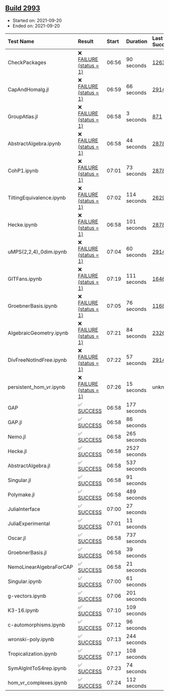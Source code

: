 ## [Build 2993](https://oscarci.mathematik.uni-kl.de/job/oscar-stable/2993/)

* Started on: 2021-09-20
* Ended on: 2021-09-20

| Test Name    | Result | Start | Duration | Last Success | First Failure |
|:-------------|:-------|:------|:---------|:-------------|:--------------|
| CheckPackages | ❌ [FAILURE (status = 1)](https://oscarci.mathematik.uni-kl.de/job/oscar-stable/2993/artifact/logs/build-2993/CheckPackages.log) | 06:56 | 90 seconds | [1263](https://oscarci.mathematik.uni-kl.de/job/oscar-stable/1263/) | [1264](https://oscarci.mathematik.uni-kl.de/job/oscar-stable/1264/) |
| CapAndHomalg.jl | ❌ [FAILURE (status = 1)](https://oscarci.mathematik.uni-kl.de/job/oscar-stable/2993/artifact/logs/build-2993/CapAndHomalg.jl.log) | 06:59 | 66 seconds | [2914](https://oscarci.mathematik.uni-kl.de/job/oscar-stable/2914/) | [2915](https://oscarci.mathematik.uni-kl.de/job/oscar-stable/2915/) |
| GroupAtlas.jl | ❌ [FAILURE (status = 1)](https://oscarci.mathematik.uni-kl.de/job/oscar-stable/2993/artifact/logs/build-2993/GroupAtlas.jl.log) | 06:58 | 3 seconds | [871](https://oscarci.mathematik.uni-kl.de/job/oscar-stable/871/) | [872](https://oscarci.mathematik.uni-kl.de/job/oscar-stable/872/) |
| AbstractAlgebra.ipynb | ❌ [FAILURE (status = 1)](https://oscarci.mathematik.uni-kl.de/job/oscar-stable/2993/artifact/logs/build-2993/AbstractAlgebra.ipynb.log) | 06:58 | 44 seconds | [2878](https://oscarci.mathematik.uni-kl.de/job/oscar-stable/2878/) | [2879](https://oscarci.mathematik.uni-kl.de/job/oscar-stable/2879/) |
| CohP1.ipynb | ❌ [FAILURE (status = 1)](https://oscarci.mathematik.uni-kl.de/job/oscar-stable/2993/artifact/logs/build-2993/CohP1.ipynb.log) | 07:01 | 73 seconds | [2878](https://oscarci.mathematik.uni-kl.de/job/oscar-stable/2878/) | [2879](https://oscarci.mathematik.uni-kl.de/job/oscar-stable/2879/) |
| TiltingEquivalence.ipynb | ❌ [FAILURE (status = 1)](https://oscarci.mathematik.uni-kl.de/job/oscar-stable/2993/artifact/logs/build-2993/TiltingEquivalence.ipynb.log) | 07:02 | 114 seconds | [2629](https://oscarci.mathematik.uni-kl.de/job/oscar-stable/2629/) | [2630](https://oscarci.mathematik.uni-kl.de/job/oscar-stable/2630/) |
| Hecke.ipynb | ❌ [FAILURE (status = 1)](https://oscarci.mathematik.uni-kl.de/job/oscar-stable/2993/artifact/logs/build-2993/Hecke.ipynb.log) | 06:58 | 101 seconds | [2878](https://oscarci.mathematik.uni-kl.de/job/oscar-stable/2878/) | [2879](https://oscarci.mathematik.uni-kl.de/job/oscar-stable/2879/) |
| uMPS(2,2,4)_0dim.ipynb | ❌ [FAILURE (status = 1)](https://oscarci.mathematik.uni-kl.de/job/oscar-stable/2993/artifact/logs/build-2993/uMPS-2-2-4-_0dim.ipynb.log) | 07:04 | 60 seconds | [2914](https://oscarci.mathematik.uni-kl.de/job/oscar-stable/2914/) | [2915](https://oscarci.mathematik.uni-kl.de/job/oscar-stable/2915/) |
| GITFans.ipynb | ❌ [FAILURE (status = 1)](https://oscarci.mathematik.uni-kl.de/job/oscar-stable/2993/artifact/logs/build-2993/GITFans.ipynb.log) | 07:19 | 111 seconds | [1646](https://oscarci.mathematik.uni-kl.de/job/oscar-stable/1646/) | [1647](https://oscarci.mathematik.uni-kl.de/job/oscar-stable/1647/) |
| GroebnerBasis.ipynb | ❌ [FAILURE (status = 1)](https://oscarci.mathematik.uni-kl.de/job/oscar-stable/2993/artifact/logs/build-2993/GroebnerBasis.ipynb.log) | 07:05 | 76 seconds | [1168](https://oscarci.mathematik.uni-kl.de/job/oscar-stable/1168/) | [1169](https://oscarci.mathematik.uni-kl.de/job/oscar-stable/1169/) |
| AlgebraicGeometry.ipynb | ❌ [FAILURE (status = 1)](https://oscarci.mathematik.uni-kl.de/job/oscar-stable/2993/artifact/logs/build-2993/AlgebraicGeometry.ipynb.log) | 07:21 | 84 seconds | [2326](https://oscarci.mathematik.uni-kl.de/job/oscar-stable/2326/) | [2327](https://oscarci.mathematik.uni-kl.de/job/oscar-stable/2327/) |
| DivFreeNotIndFree.ipynb | ❌ [FAILURE (status = 1)](https://oscarci.mathematik.uni-kl.de/job/oscar-stable/2993/artifact/logs/build-2993/DivFreeNotIndFree.ipynb.log) | 07:22 | 57 seconds | [2914](https://oscarci.mathematik.uni-kl.de/job/oscar-stable/2914/) | [2915](https://oscarci.mathematik.uni-kl.de/job/oscar-stable/2915/) |
| persistent_hom_vr.ipynb | ❌ [FAILURE (status = 1)](https://oscarci.mathematik.uni-kl.de/job/oscar-stable/2993/artifact/logs/build-2993/persistent_hom_vr.ipynb.log) | 07:26 | 15 seconds | unknown | unknown |
| GAP | ✅ [SUCCESS](https://oscarci.mathematik.uni-kl.de/job/oscar-stable/2993/artifact/logs/build-2993/GAP.log) | 06:58 | 177 seconds |  |  |
| GAP.jl | ✅ [SUCCESS](https://oscarci.mathematik.uni-kl.de/job/oscar-stable/2993/artifact/logs/build-2993/GAP.jl.log) | 06:58 | 86 seconds |  |  |
| Nemo.jl | ✅ [SUCCESS](https://oscarci.mathematik.uni-kl.de/job/oscar-stable/2993/artifact/logs/build-2993/Nemo.jl.log) | 06:58 | 265 seconds |  |  |
| Hecke.jl | ✅ [SUCCESS](https://oscarci.mathematik.uni-kl.de/job/oscar-stable/2993/artifact/logs/build-2993/Hecke.jl.log) | 06:58 | 2527 seconds |  |  |
| AbstractAlgebra.jl | ✅ [SUCCESS](https://oscarci.mathematik.uni-kl.de/job/oscar-stable/2993/artifact/logs/build-2993/AbstractAlgebra.jl.log) | 06:58 | 537 seconds |  |  |
| Singular.jl | ✅ [SUCCESS](https://oscarci.mathematik.uni-kl.de/job/oscar-stable/2993/artifact/logs/build-2993/Singular.jl.log) | 06:58 | 91 seconds |  |  |
| Polymake.jl | ✅ [SUCCESS](https://oscarci.mathematik.uni-kl.de/job/oscar-stable/2993/artifact/logs/build-2993/Polymake.jl.log) | 06:58 | 489 seconds |  |  |
| JuliaInterface | ✅ [SUCCESS](https://oscarci.mathematik.uni-kl.de/job/oscar-stable/2993/artifact/logs/build-2993/JuliaInterface.log) | 07:00 | 27 seconds |  |  |
| JuliaExperimental | ✅ [SUCCESS](https://oscarci.mathematik.uni-kl.de/job/oscar-stable/2993/artifact/logs/build-2993/JuliaExperimental.log) | 07:01 | 11 seconds |  |  |
| Oscar.jl | ✅ [SUCCESS](https://oscarci.mathematik.uni-kl.de/job/oscar-stable/2993/artifact/logs/build-2993/Oscar.jl.log) | 06:58 | 737 seconds |  |  |
| GroebnerBasis.jl | ✅ [SUCCESS](https://oscarci.mathematik.uni-kl.de/job/oscar-stable/2993/artifact/logs/build-2993/GroebnerBasis.jl.log) | 06:58 | 39 seconds |  |  |
| NemoLinearAlgebraForCAP | ✅ [SUCCESS](https://oscarci.mathematik.uni-kl.de/job/oscar-stable/2993/artifact/logs/build-2993/NemoLinearAlgebraForCAP.log) | 06:58 | 21 seconds |  |  |
| Singular.ipynb | ✅ [SUCCESS](https://oscarci.mathematik.uni-kl.de/job/oscar-stable/2993/artifact/logs/build-2993/Singular.ipynb.log) | 07:00 | 61 seconds |  |  |
| g-vectors.ipynb | ✅ [SUCCESS](https://oscarci.mathematik.uni-kl.de/job/oscar-stable/2993/artifact/logs/build-2993/g-vectors.ipynb.log) | 07:06 | 201 seconds |  |  |
| K3-16.ipynb | ✅ [SUCCESS](https://oscarci.mathematik.uni-kl.de/job/oscar-stable/2993/artifact/logs/build-2993/K3-16.ipynb.log) | 07:10 | 109 seconds |  |  |
| c-automorphisms.ipynb | ✅ [SUCCESS](https://oscarci.mathematik.uni-kl.de/job/oscar-stable/2993/artifact/logs/build-2993/c-automorphisms.ipynb.log) | 07:12 | 96 seconds |  |  |
| wronski-poly.ipynb | ✅ [SUCCESS](https://oscarci.mathematik.uni-kl.de/job/oscar-stable/2993/artifact/logs/build-2993/wronski-poly.ipynb.log) | 07:13 | 244 seconds |  |  |
| Tropicalization.ipynb | ✅ [SUCCESS](https://oscarci.mathematik.uni-kl.de/job/oscar-stable/2993/artifact/logs/build-2993/Tropicalization.ipynb.log) | 07:17 | 108 seconds |  |  |
| SymAlgIntToS4rep.ipynb | ✅ [SUCCESS](https://oscarci.mathematik.uni-kl.de/job/oscar-stable/2993/artifact/logs/build-2993/SymAlgIntToS4rep.ipynb.log) | 07:23 | 74 seconds |  |  |
| hom_vr_complexes.ipynb | ✅ [SUCCESS](https://oscarci.mathematik.uni-kl.de/job/oscar-stable/2993/artifact/logs/build-2993/hom_vr_complexes.ipynb.log) | 07:24 | 112 seconds |  |  |

